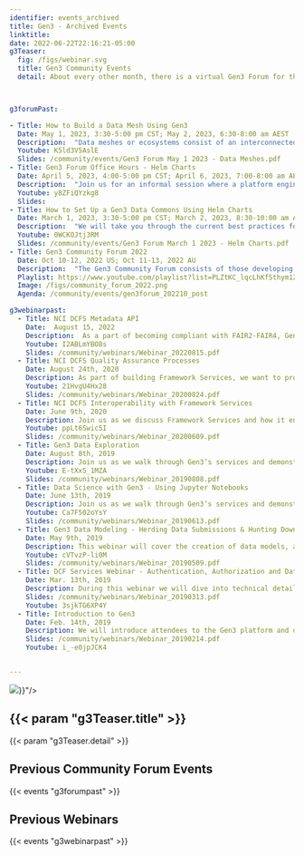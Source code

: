 ```yaml
---
identifier: events_archived
title: Gen3 - Archived Events
linktitle:
date: 2022-06-22T22:16:21-05:00
g3Teaser:
  fig: /figs/webinar.svg
  title: Gen3 Community Events
  detail: About every other month, there is a virtual Gen3 Forum for the community of Gen3 developers, operators, sponsors and users of Gen3 data platforms. These events aim to share information about how to set up new Gen3 instances, build a community that can help each other, and create clear paths for support from the Gen3 core development team.



g3forumPast:

- Title: How to Build a Data Mesh Using Gen3
  Date: May 1, 2023, 3:30-5:00 pm CST; May 2, 2023, 6:30-8:00 am AEST
  Description:  "Data meshes or ecosystems consist of an interconnected network of data resources (e.g. data commons, repositories, or knowledgebases) that are integrated by utilizing a common set of software services. Each component data resource may have many of its own systems and separate governance, but they are all connected via framework or mesh services such as authentication and authorization, data indexing, and metadata services. In this Gen3 community event we'll describe the Gen3 Mesh Services, and you will hear from a few projects and applications that are utilizing the Gen3 mesh functionality. As always we will leave plenty of time for questions and discussion."
  Youtube: K5ld3V5AslE
  Slides: /community/events/Gen3 Forum May 1 2023 - Data Meshes.pdf
- Title: Gen3 Forum Office Hours - Helm Charts
  Date: April 5, 2023, 4:00-5:00 pm CST; April 6, 2023, 7:00-8:00 am AEST
  Description:  "Join us for an informal session where a platform engineer from the Center for Translational Data Science (CTDS) will be on hand to answer your questions about using Helm Charts for setting up a Gen3 Data Commons."
  Youtube: y8ZFiQYzkg8
  Slides:
- Title: How to Set Up a Gen3 Data Commons Using Helm Charts
  Date: March 1, 2023, 3:30-5:00 pm CST; March 2, 2023, 8:30-10:00 am AEST
  Description:  "We will take you through the current best practices for setting up and configuring your own Gen3 Data Commons in multiple clouds by using Helm Charts. Helm is a tool that streamlines installing and managing Kubernetes applications, which is a system for automating deployment, scaling, and management of containerized applications. The use of Helm will greatly simplify standing up, configuring, and maintaining your own Gen3 Data Commons. This is the first of a series of community events through 2023."
  Youtube: 0WCKOJtj3RM
  Slides: /community/events/Gen3 Forum March 1 2023 - Helm Charts.pdf
- Title: Gen3 Community Forum 2022
  Date: Oct 10-12, 2022 US; Oct 11-13, 2022 AU
  Description:  "The Gen3 Community Forum consists of those developing and operating Gen3 data commons and data meshes, those considering developing Gen3 data commons and meshes, and other stakeholders involved with the Gen3 community. The four aims of the Forum are: to share knowledge about Gen3, its architecture, and the Gen3 roadmaps and priorities; to strengthen the connection between the Gen3 core team and those developing, operating and using Gen3 platforms; to design a set of ongoing community engagement activities; and to discuss and agree on key shared development priorities between the Gen3 core team and the Gen3 community. The virtual community forum is co-hosted by the University of Chicago and the Australian BioCommons."
  Playlist: https://www.youtube.com/playlist?list=PLZtKC_lqcLhKfSthym1ZKcDKf1n0wLzuH
  Image: /figs/community_forum_2022.png
  Agenda: /community/events/gen3forum_202210_post

g3webinarpast:
  - Title: NCI DCFS Metadata API
    Date:  August 15, 2022
    Description:  As a part of becoming compliant with FAIR2-FAIR4, Gen3 has deployed metadata services and the metadata API to facilitate the process.  Join us as we discuss DCF Framework services and the Gen3 Metadata API.
    Youtube: I2ABLmYBO8s
    Slides: /community/webinars/Webinar_20220815.pdf
  - Title: NCI DCFS Quality Assurance Processes
    Date: August 24th, 2020
    Description: As part of building Framework Services, we want to provide reliable and scalable solutions to our users. Join our quality assurance team to discuss what is involved before a code or data release to ensure that DCFS provides a reliable, scalable and secure way to access both open and controlled datasets.
    Youtube: 21HvgU4Hx28
    Slides: /community/webinars/Webinar_20200824.pdf
  - Title: NCI DCFS Interoperability with Framework Services
    Date: June 9th, 2020
    Description: Join us as we discuss Framework Services and how it enables interoperability across ecosystems. During this webinar we'll dive into the technical details of Gen3’s open-source implementation of Framework Services, including AuthN/AuthZ and standards such as GA4GH's Data Repository Service (DRS).
    Youtube: ppLt6Swic5I
    Slides: /community/webinars/Webinar_20200609.pdf
  - Title: Gen3 Data Exploration
    Date: August 8th, 2019
    Description: Join us as we walk through Gen3’s services and demonstrate how researchers can bring data into Gen3 and get access to a data ecosystem with open-source tools to drive scientific discovery. During this webinar we will demonstrate how to explore and analyze cancer cell line data in Gen3.
    Youtube: E-tXxS_1MZA
    Slides: /community/webinars/Webinar_20190808.pdf
  - Title: Data Science with Gen3 - Using Jupyter Notebooks
    Date: June 13th, 2019
    Description: Join us as we walk through Gen3’s services and demonstrate how researchers can bring data into Gen3 and get access to a data ecosystem with open-source tools to drive scientific discovery. During this webinar we will dive into the details of data science with Gen3 and how Jupyter Notebooks work with Gen3.
    Youtube: Ca7F502oYsY
    Slides: /community/webinars/Webinar_20190613.pdf
  - Title: Gen3 Data Modeling - Herding Data Submissions & Hunting Down Data (Sheepdog & Peregrine)
    Date: May 9th, 2019
    Description: This webinar will cover the creation of data models, and data dictionaries in Gen3.
    Youtube: cVTvzP-li0M
    Slides: /community/webinars/Webinar_20190509.pdf
  - Title: DCF Services Webinar - Authentication, Authorization and Data Access
    Date: Mar. 13th, 2019
    Description: During this webinar we will dive into technical details of the services that Data Commons Framework created such as Authentication, Authorization and Indexing with Fence & Indexd.
    Slides: /community/webinars/Webinar_20190313.pdf
    Youtube: 3sjkTG6XP4Y
  - Title: Introduction to Gen3
    Date: Feb. 14th, 2019
    Description: We will introduce attendees to the Gen3 platform and data commons more broadly. Join us as we walk through Gen3’s components and demonstrate how researchers can bring data into Gen3 and use our suite of open-source tools to drive scientific discovery.
    Slides: /community/webinars/Webinar_20190214.pdf
    Youtube: i_-e0jpJCK4


---
```



<section class="g3-bg__mint">
  <div class="g3-outer-wrapper g3-flex-content g3-flex-content__reverse">
    <div class="g3-col__65 g3-flex-content g3-mb-space__padding-lg-top g3-space__margin-md-top-bottom">
      <img class="g3-img__full-width" src="{{< param "g3Teaser.fig" >}}"/>
    </div>
    <div class="g3-space__padding-lg-top g3-space__padding-lg-bottom g3-col__35">
      <div class="g3-space__wrapper-gap-left">
        <h1 class="g3-space__margin-sm-bottom">
          {{< param "g3Teaser.title" >}}
        </h1>
        <p class="g3-space__margin-sm-bottom introduction">
          {{< param "g3Teaser.detail" >}}
        </p>
      </div>
    </div>
  </div>
</section>

<section class="g3-space__padding-sm-top g3-space__padding-sm-bottom">
    <div class="g3-inner-wrapper">
        <h2>Previous Community Forum Events</h2>
    </div>
</section>

{{< events "g3forumpast" >}}

<section class="g3-space__padding-sm-top g3-space__padding-sm-bottom">
    <div class="g3-inner-wrapper">
        <h2>Previous Webinars</h2>
    </div>
</section>

{{< events "g3webinarpast" >}}
